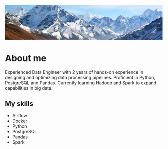 <p align="center">
    <img src="git_mount.jpg"  />
</p>

# About me

Experienced Data Engineer with 2 years of hands-on experience in designing and optimizing data processing pipelines. Proficient in Python, PostgreSQL and Pandas. Currently learning Hadoop and Spark to expand capabilities in big data.


## My skills


  - Airflow
  - Docker
  - Python
  - PostgreSQL
  - Pandas
  - Spark
  

